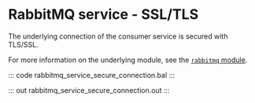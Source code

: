 # RabbitMQ service - SSL/TLS

The underlying connection of the consumer service is secured with TLS/SSL.

For more information on the underlying module, see the [`rabbitmq` module](https://lib.ballerina.io/ballerinax/rabbitmq/latest).

::: code rabbitmq_service_secure_connection.bal :::

::: out rabbitmq_service_secure_connection.out :::
